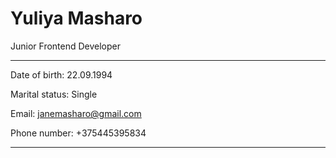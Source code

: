 # Yuliya Masharo
  
Junior Frontend Developer

--------------------

Date of birth: 22.09.1994

Marital status: Single

Email: <janemasharo@gmail.com>

Phone number: +375445395834

---